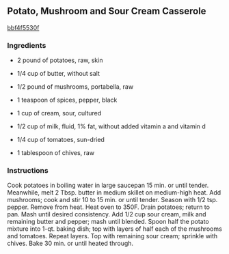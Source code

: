 ## Potato, Mushroom and Sour Cream Casserole

[bbf4f5530f](http://www.kraftrecipes.com/recipes/potato-mushroom-sour-cream-casserole-145180.aspx)

### Ingredients

 - 2 pound of potatoes, raw, skin

 - 1/4 cup of butter, without salt

 - 1/2 pound of mushrooms, portabella, raw

 - 1 teaspoon of spices, pepper, black

 - 1 cup of cream, sour, cultured

 - 1/2 cup of milk, fluid, 1% fat, without added vitamin a and vitamin d

 - 1/4 cup of tomatoes, sun-dried

 - 1 tablespoon of chives, raw

### Instructions

Cook potatoes in boiling water in large saucepan 15 min. or until tender. Meanwhile, melt 2 Tbsp. butter in medium skillet on medium-high heat. Add mushrooms; cook and stir 10 to 15 min. or until tender. Season with 1/2 tsp. pepper. Remove from heat. Heat oven to 350F. Drain potatoes; return to pan. Mash until desired consistency. Add 1/2 cup sour cream, milk and remaining butter and pepper; mash until blended. Spoon half the potato mixture into 1-qt. baking dish; top with layers of half each of the mushrooms and tomatoes. Repeat layers. Top with remaining sour cream; sprinkle with chives. Bake 30 min. or until heated through.